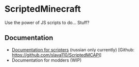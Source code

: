 # ScriptedMinecraft
Use the power of JS scripts to do... Stuff?
## Documentation
* [Documentation for scripters](https://slava110.github.io/ScriptedMCAPI/) (russian only currently) \[Github: https://github.com/slava110/ScriptedMCAPI]
* Documentation for modders (WIP)
